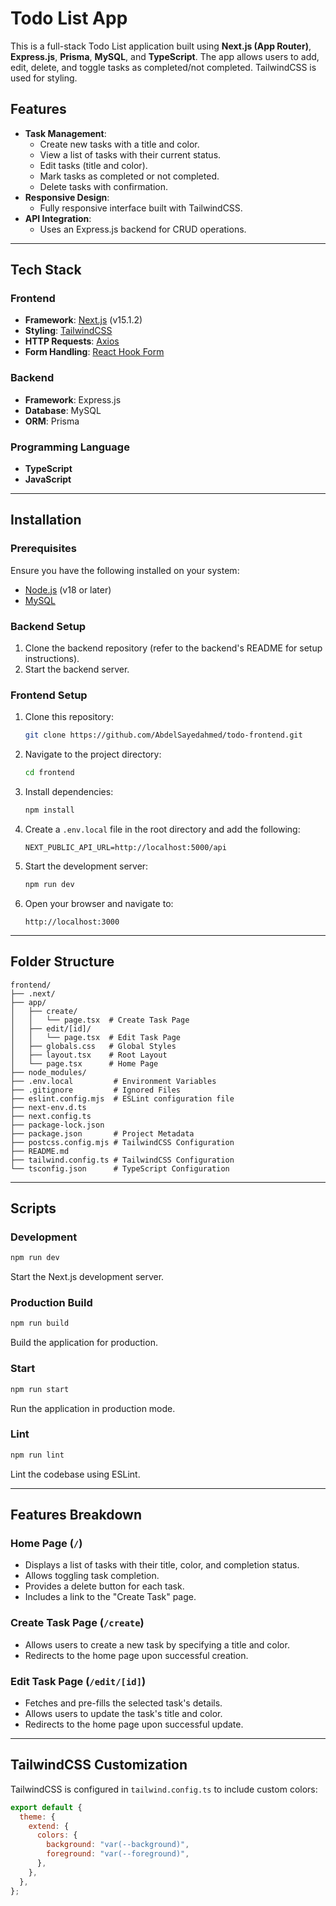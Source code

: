 # Todo List App

This is a full-stack Todo List application built using **Next.js (App Router)**, **Express.js**, **Prisma**, **MySQL**, and **TypeScript**. The app allows users to add, edit, delete, and toggle tasks as completed/not completed. TailwindCSS is used for styling.

## Features

- **Task Management**:
  - Create new tasks with a title and color.
  - View a list of tasks with their current status.
  - Edit tasks (title and color).
  - Mark tasks as completed or not completed.
  - Delete tasks with confirmation.
- **Responsive Design**:
  - Fully responsive interface built with TailwindCSS.
- **API Integration**:
  - Uses an Express.js backend for CRUD operations.

---

## Tech Stack

### Frontend

- **Framework**: [Next.js](https://nextjs.org/) (v15.1.2)
- **Styling**: [TailwindCSS](https://tailwindcss.com/)
- **HTTP Requests**: [Axios](https://axios-http.com/)
- **Form Handling**: [React Hook Form](https://react-hook-form.com/)

### Backend

- **Framework**: Express.js
- **Database**: MySQL
- **ORM**: Prisma

### Programming Language

- **TypeScript**
- **JavaScript**

---

## Installation

### Prerequisites

Ensure you have the following installed on your system:

- [Node.js](https://nodejs.org/) (v18 or later)
- [MySQL](https://www.mysql.com/)

### Backend Setup

1. Clone the backend repository (refer to the backend's README for setup instructions).
2. Start the backend server.

### Frontend Setup

1. Clone this repository:

   ```bash
   git clone https://github.com/AbdelSayedahmed/todo-frontend.git
   ```

2. Navigate to the project directory:

   ```bash
   cd frontend
   ```

3. Install dependencies:

   ```bash
   npm install
   ```

4. Create a `.env.local` file in the root directory and add the following:

   ```env
   NEXT_PUBLIC_API_URL=http://localhost:5000/api
   ```

5. Start the development server:

   ```bash
   npm run dev
   ```

6. Open your browser and navigate to:

   ```
   http://localhost:3000
   ```

---

## Folder Structure

```
frontend/
├── .next/
├── app/
│   ├── create/
│   │   └── page.tsx  # Create Task Page
│   ├── edit/[id]/
│   │   └── page.tsx  # Edit Task Page
│   ├── globals.css   # Global Styles
│   ├── layout.tsx    # Root Layout
│   └── page.tsx      # Home Page
├── node_modules/
├── .env.local         # Environment Variables
├── .gitignore         # Ignored Files
├── eslint.config.mjs  # ESLint configuration file
├── next-env.d.ts
├── next.config.ts
├── package-lock.json
├── package.json       # Project Metadata
├── postcss.config.mjs # TailwindCSS Configuration
├── README.md
├── tailwind.config.ts # TailwindCSS Configuration
└── tsconfig.json      # TypeScript Configuration
```

---

## Scripts

### Development

```bash
npm run dev
```

Start the Next.js development server.

### Production Build

```bash
npm run build
```

Build the application for production.

### Start

```bash
npm run start
```

Run the application in production mode.

### Lint

```bash
npm run lint
```

Lint the codebase using ESLint.

---

## Features Breakdown

### Home Page (`/`)

- Displays a list of tasks with their title, color, and completion status.
- Allows toggling task completion.
- Provides a delete button for each task.
- Includes a link to the "Create Task" page.

### Create Task Page (`/create`)

- Allows users to create a new task by specifying a title and color.
- Redirects to the home page upon successful creation.

### Edit Task Page (`/edit/[id]`)

- Fetches and pre-fills the selected task's details.
- Allows users to update the task's title and color.
- Redirects to the home page upon successful update.

---

## TailwindCSS Customization

TailwindCSS is configured in `tailwind.config.ts` to include custom colors:

```js
export default {
  theme: {
    extend: {
      colors: {
        background: "var(--background)",
        foreground: "var(--foreground)",
      },
    },
  },
};
```
